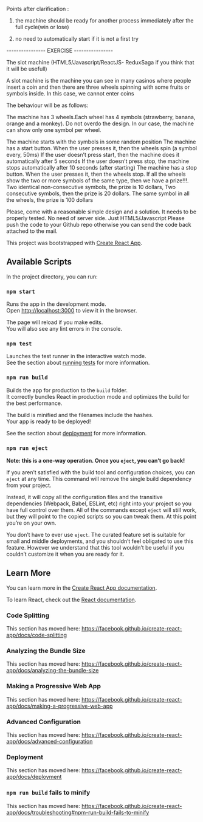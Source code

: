 Points after clarification :

1) the machine should be ready for another process immediately after the full cycle(win or lose)

2) no need to automatically start if it is not a first try


---------------- EXERCISE ----------------

 

The slot machine (HTML5/Javascript/ReactJS- ReduxSaga if you think that it will be usefull)

 

A slot machine is the machine you can see in many casinos where people insert a coin and then there are three wheels spinning with some fruits or symbols inside. In this case, we cannot enter coins

 

The behaviour will be as follows:

The machine has 3 wheels.Each wheel has 4 symbols (strawberry, banana, orange and a monkey). Do not overdo the design. In our case, the machine can show only one symbol per wheel.

The machine starts with the symbols in some random position The machine has a start button. When the user presses it, then the wheels spin (a symbol every, 50ms) If the user doesn’t press start, then the machine does it automatically after 5 seconds If the user doesn’t press stop, the machine stops automatically after 10 seconds (after starting) The machine has a stop button. When the user presses it, then the wheels stop. If all the wheels show the two or more symbols of the same type, then we have a prize!!!. Two identical non-consecutive symbols, the prize is 10 dollars, Two consecutive symbols, then the prize is 20 dollars. The same symbol in all the wheels, the prize is 100 dollars

 

Please, come with a reasonable simple design and a solution. It needs to be properly tested. No need of server side. Just HTML5/Javascript Please push the code to your Github repo otherwise you can send the code back attached to the mail.



This project was bootstrapped with [Create React App](https://github.com/facebook/create-react-app).

## Available Scripts

In the project directory, you can run:

### `npm start`

Runs the app in the development mode.<br>
Open [http://localhost:3000](http://localhost:3000) to view it in the browser.

The page will reload if you make edits.<br>
You will also see any lint errors in the console.

### `npm test`

Launches the test runner in the interactive watch mode.<br>
See the section about [running tests](https://facebook.github.io/create-react-app/docs/running-tests) for more information.

### `npm run build`

Builds the app for production to the `build` folder.<br>
It correctly bundles React in production mode and optimizes the build for the best performance.

The build is minified and the filenames include the hashes.<br>
Your app is ready to be deployed!

See the section about [deployment](https://facebook.github.io/create-react-app/docs/deployment) for more information.

### `npm run eject`

**Note: this is a one-way operation. Once you `eject`, you can’t go back!**

If you aren’t satisfied with the build tool and configuration choices, you can `eject` at any time. This command will remove the single build dependency from your project.

Instead, it will copy all the configuration files and the transitive dependencies (Webpack, Babel, ESLint, etc) right into your project so you have full control over them. All of the commands except `eject` will still work, but they will point to the copied scripts so you can tweak them. At this point you’re on your own.

You don’t have to ever use `eject`. The curated feature set is suitable for small and middle deployments, and you shouldn’t feel obligated to use this feature. However we understand that this tool wouldn’t be useful if you couldn’t customize it when you are ready for it.

## Learn More

You can learn more in the [Create React App documentation](https://facebook.github.io/create-react-app/docs/getting-started).

To learn React, check out the [React documentation](https://reactjs.org/).

### Code Splitting

This section has moved here: https://facebook.github.io/create-react-app/docs/code-splitting

### Analyzing the Bundle Size

This section has moved here: https://facebook.github.io/create-react-app/docs/analyzing-the-bundle-size

### Making a Progressive Web App

This section has moved here: https://facebook.github.io/create-react-app/docs/making-a-progressive-web-app

### Advanced Configuration

This section has moved here: https://facebook.github.io/create-react-app/docs/advanced-configuration

### Deployment

This section has moved here: https://facebook.github.io/create-react-app/docs/deployment

### `npm run build` fails to minify

This section has moved here: https://facebook.github.io/create-react-app/docs/troubleshooting#npm-run-build-fails-to-minify
